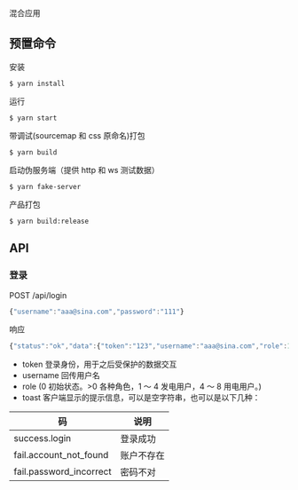 混合应用

## 预置命令

安装

```shell
$ yarn install
```

运行

```shell
$ yarn start
```

带调试(sourcemap 和 css 原命名)打包

```shell
$ yarn build
```

启动伪服务端（提供 http 和 ws 测试数据）

```shell
$ yarn fake-server
```

产品打包

```shell
$ yarn build:release
```

## API

### 登录

POST /api/login

```js
{"username":"aaa@sina.com","password":"111"}
```

响应

```js
{"status":"ok","data":{"token":"123","username":"aaa@sina.com","role":1,"toast":"success.login"}}
```

- token 登录身份，用于之后受保护的数据交互
- username 回传用户名
- role (0 初始状态。>0 各种角色，1 ～ 4 发电用户，4 ～ 8 用电用户。)
- toast 客户端显示的提示信息，可以是空字符串，也可以是以下几种：

| 码                      | 说明       |
| ----------------------- | ---------- |
| success.login           | 登录成功   |
| fail.account_not_found  | 账户不存在 |
| fail.password_incorrect | 密码不对   |
